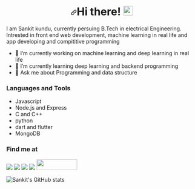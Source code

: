<h1 align="center"><a id="user-content-hi-there-" class="anchor" aria-hidden="true" href="#hi-there-"><svg class="octicon octicon-link" viewBox="0 0 16 16" version="1.1" width="16" height="16" aria-hidden="true"><path fill-rule="evenodd" d="M7.775 3.275a.75.75 0 001.06 1.06l1.25-1.25a2 2 0 112.83 2.83l-2.5 2.5a2 2 0 01-2.83 0 .75.75 0 00-1.06 1.06 3.5 3.5 0 004.95 0l2.5-2.5a3.5 3.5 0 00-4.95-4.95l-1.25 1.25zm-4.69 9.64a2 2 0 010-2.83l2.5-2.5a2 2 0 012.83 0 .75.75 0 001.06-1.06 3.5 3.5 0 00-4.95 0l-2.5 2.5a3.5 3.5 0 004.95 4.95l1.25-1.25a.75.75 0 00-1.06-1.06l-1.25 1.25a2 2 0 01-2.83 0z"></path></svg></a>Hi there! <a target="_blank" rel="noopener noreferrer" href="https://camo.githubusercontent.com/e8e7b06ecf583bc040eb60e44eb5b8e0ecc5421320a92929ce21522dbc34c891/68747470733a2f2f6d656469612e67697068792e636f6d2f6d656469612f6876524a434c467a6361737252346961377a2f67697068792e676966"><img src="https://camo.githubusercontent.com/e8e7b06ecf583bc040eb60e44eb5b8e0ecc5421320a92929ce21522dbc34c891/68747470733a2f2f6d656469612e67697068792e636f6d2f6d656469612f6876524a434c467a6361737252346961377a2f67697068792e676966" data-canonical-src="https://media.giphy.com/media/hvRJCLFzcasrR4ia7z/giphy.gif" style="max-width:100%;" width="25px"></a></h1>


I am Sankit kundu, currently persuing B.Tech in electrical Engineering. Intrested in front end web development, machine learning in real life and app developing and compititive programming

- 🔭 I’m currently working on machine learning and deep learning in real life
- 🌱 I’m currently learning deep learning and backend programming
- 💬 Ask me about Programming and data structure 

### Languages and Tools

- Javascript
- Node.js and Express
- C and C++
- python
- dart and flutter
- MongoDB

### Find me at


<a href="https://www.codechef.com/users/sank234"><img src="https://camo.githubusercontent.com/58b06f32036287945089a61581e5656b5d6ea0488d8be0cc2ce92ef7491e2c2d/68747470733a2f2f696d672e736869656c64732e696f2f62616467652f636f6465636865662d2532333041304130412e7376673f267374796c653d666f722d7468652d6261646765266c6f676f3d636f646563686566266c6f676f436f6c6f723d776869746526636f6c6f723d336132313233"></a>  <a href="https://www.linkedin.com/in/sankit-kundu-7677131b9/"><img src="https://camo.githubusercontent.com/a493f6833f99fb3c85788d6d9305e6b7a42b838e5ee5d138fd9a8214a7e77472/68747470733a2f2f696d672e736869656c64732e696f2f62616467652f6c696e6b6564696e2d2532333030373742352e7376673f267374796c653d666f722d7468652d6261646765266c6f676f3d6c696e6b6564696e266c6f676f436f6c6f723d7768697465"></a>  <a href="https://codeforces.com/profile/San234"><img src="https://camo.githubusercontent.com/7a8d254db276810e5b785320e8c5be9ffca54e7f45bd59843a2b98dee97aacd6/68747470733a2f2f696d672e736869656c64732e696f2f62616467652f636f6465666f726365732d2532333041304130412e7376673f267374796c653d666f722d7468652d6261646765266c6f676f3d636f6465666f72636573266c6f676f436f6c6f723d626c756526636f6c6f723d7768697465"></a> <a href="https://twitter.com/Sankitkundu96"><img src="https://camo.githubusercontent.com/e1c2fd3bcd4ed13889ed78d1e814261a7cfbc79ae826198b7813850b15a8d956/68747470733a2f2f696d672e736869656c64732e696f2f62616467652f747769747465722d2532333144413146322e7376673f267374796c653d666f722d7468652d6261646765266c6f676f3d74776974746572266c6f676f436f6c6f723d7768697465"></a>  <a href="https://www.hackerrank.com/sank234"><img src="https://prepinsta.com/wp-content/uploads/2021/05/hackerrank_logo.webp" width="107px" height="28px"></a>

![Sankit's GitHub stats](https://github-readme-stats.vercel.app/api?username=san234751&show_icons=true&theme=radical)
